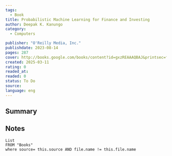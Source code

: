 ```yaml
---
tags:
  - Book
title: Probabilistic Machine Learning for Finance and Investing 
author: Deepak K. Kanungo
category: 
  - Computers

publisher: "O'Reilly Media, Inc."
publishdate: 2023-08-14
pages: 287
cover: http://books.google.com/books/content?id=gxzREAAAQBAJ&printsec=frontcover&img=1&zoom=1&edge=curl&source=gbs_api
created: 2025-03-11
rating: 0
readed_at: 
readed: 0
status: To Do
source: 
language: eng
---
```

## Summary


## Notes
```dataview
List 
FROM "Books"
where source= this.source AND file.name != this.file.name
```